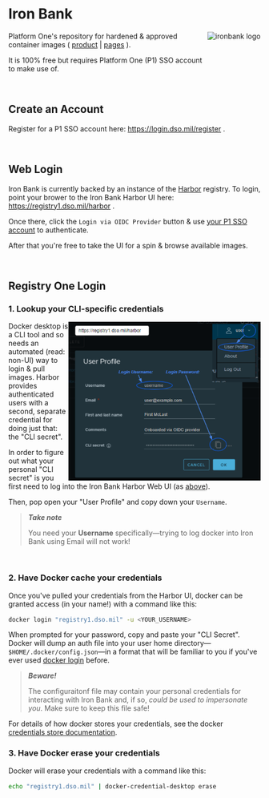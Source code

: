 # Iron Bank

<a href="https://p1.dso.mil/#/products/iron-bank/">
  <img align="right" alt="ironbank logo" src="https://p1.dso.mil/img/Iron_Bank_Logo_LIGHT.468ac210.png" height="128" />
</a>

Platform One's repository for hardened & approved container images ( [product](https://p1.dso.mil/#/products/iron-bank/) | [pages](https://ironbank.dso.mil/) ).

It is 100% free but requires Platform One (P1) SSO account to make use of.

&nbsp;

## Create an Account

Register for a P1 SSO account here: https://login.dso.mil/register .

&nbsp;


## Web Login

Iron Bank is currently backed by an instance of the [Harbor](https://goharbor.io) registry.  To login, point your brower to the Iron Bank Harbor UI here: https://registry1.dso.mil/harbor .

Once there, click the `Login via OIDC Provider` button & use [your P1 SSO account](#create-an-account) to authenticate.

After that you're free to take the UI for a spin & browse available images.

&nbsp;


## Registry One Login

### 1. Lookup your CLI-specific credentials

<img align="right" alt="harbor credentials" src="../.images/harbor-credentials.png" width="384" />

Docker desktop is a CLI tool and so needs an automated (read: non-UI) way to login & pull images. Harbor provides authenticated users with a second, separate credential for doing just that: the "CLI secret".

In order to figure out what your personal "CLI secret" is you first need to log into the Iron Bank Harbor Web UI (as [above](#web-login)).

Then, pop open your "User Profile" and copy down your `Username`.

> _**Take note**_
>
> You need your **Username** specifically&mdash;trying to log docker into Iron Bank using Email will not work!

&nbsp;

### 2. Have Docker cache your credentials

Once you've pulled your credentials from the Harbor UI, docker can be granted access (in your name!) with a command like this:

```sh
docker login "registry1.dso.mil" -u <YOUR_USERNAME>
```

When prompted for your password, copy and paste your "CLI Secret". Docker will dump an auth file into your user home directory&mdash;`$HOME/.docker/config.json`&mdash;in a format that will be familiar to you if you've ever used [docker login](https://docs.docker.com/engine/reference/commandline/login/) before.

> _**Beware!**_
>
> The configuraitonf file may contain your personal credentials for interacting with Iron Bank and, if so, _could be used to impersonate you_.  Make sure to keep this file safe!

For details of how docker stores your credentials, see the docker [credentials store documentation](https://docs.docker.com/engine/reference/commandline/login/#credentials-store).

### 3. Have Docker erase your credentials

Docker will erase your credentials with a command like this:

```sh
echo "registry1.dso.mil" | docker-credential-desktop erase
```
